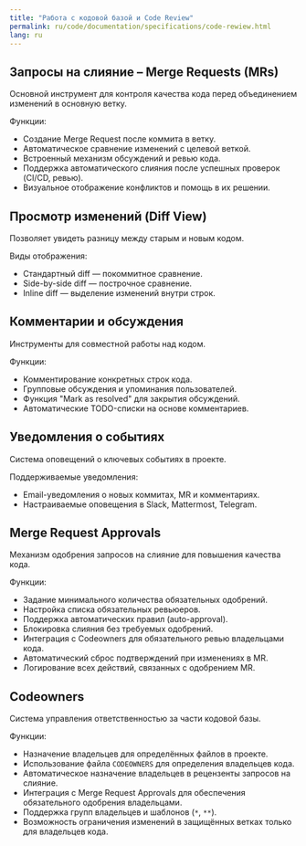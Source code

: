 ```yaml
---
title: "Работа с кодовой базой и Code Review"
permalink: ru/code/documentation/specifications/code-rewiew.html
lang: ru
---
```


## Запросы на слияние – Merge Requests (MRs)  

Основной инструмент для контроля качества кода перед объединением изменений в основную ветку.

Функции:

- Создание Merge Request после коммита в ветку.
- Автоматическое сравнение изменений с целевой веткой.
- Встроенный механизм обсуждений и ревью кода.
- Поддержка автоматического слияния после успешных проверок (CI/CD, ревью).
- Визуальное отображение конфликтов и помощь в их решении.

## Просмотр изменений (Diff View)  

Позволяет увидеть разницу между старым и новым кодом.

Виды отображения:

- Стандартный diff — покоммитное сравнение.
- Side-by-side diff — построчное сравнение.
- Inline diff — выделение изменений внутри строк.

## Комментарии и обсуждения  

Инструменты для совместной работы над кодом.

Функции:

- Комментирование конкретных строк кода.
- Групповые обсуждения и упоминания пользователей.
- Функция "Mark as resolved" для закрытия обсуждений.
- Автоматические TODO-списки на основе комментариев.

## Уведомления о событиях  

Система оповещений о ключевых событиях в проекте.

Поддерживаемые уведомления:

- Email-уведомления о новых коммитах, MR и комментариях.
- Настраиваемые оповещения в Slack, Mattermost, Telegram.

## Merge Request Approvals  

Механизм одобрения запросов на слияние для повышения качества кода.

Функции:

- Задание минимального количества обязательных одобрений.
- Настройка списка обязательных ревьюеров.
- Поддержка автоматических правил (auto-approval).
- Блокировка слияния без требуемых одобрений.
- Интеграция с Codeowners для обязательного ревью владельцами кода.
- Автоматический сброс подтверждений при изменениях в MR.
- Логирование всех действий, связанных с одобрением MR.

## Codeowners  

Система управления ответственностью за части кодовой базы.

Функции:

- Назначение владельцев для определённых файлов в проекте.
- Использование файла `CODEOWNERS` для определения владельцев кода.
- Автоматическое назначение владельцев в рецензенты запросов на слияние.
- Интеграция с Merge Request Approvals для обеспечения обязательного одобрения владельцами.
- Поддержка групп владельцев и шаблонов (`*`, `**`).
- Возможность ограничения изменений в защищённых ветках только для владельцев кода.

